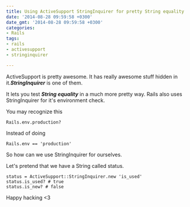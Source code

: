 ```yaml
---
title: Using ActiveSupport StringInquirer for pretty String equality
date: '2014-08-28 09:59:58 +0300'
date_gmt: '2014-08-28 09:59:58 +0300'
categories:
- Rails
tags:
- rails
- activesupport
- stringinquirer

---
```

ActiveSupport is pretty awesome. It has really awesome stuff hidden in it.***StringInquirer*** is one of them.

It lets you test ***String equality*** in a much more pretty way. Rails also uses StringInquirer for it's environment check.

You may recognize this

    Rails.env.production?

Instead of doing

    Rails.env == 'production'

So how can we use StringInquirer for ourselves.

Let's pretend that we have a String called status.

    status = ActiveSupport::StringInquirer.new 'is_used'
    status.is_used? # true
    status.is_new? # false

Happy hacking &lt;3


